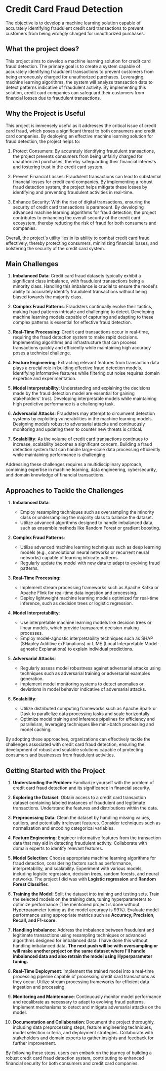 # Credit Card Fraud Detection
The objective is to develop a machine learning solution capable of accurately identifying fraudulent credit card transactions to prevent customers from being wrongly charged for unauthorized purchases.

## What the project does?
This project aims to develop a machine learning solution for credit card fraud detection. The primary goal is to create a system capable of accurately identifying fraudulent transactions to prevent customers from being erroneously charged for unauthorized purchases. Leveraging machine learning algorithms, the system will analyze transaction data to detect patterns indicative of fraudulent activity. By implementing this solution, credit card companies can safeguard their customers from financial losses due to fraudulent transactions.

## Why the Project is Useful

This project is immensely useful as it addresses the critical issue of credit card fraud, which poses a significant threat to both consumers and credit card companies. By deploying an effective machine learning solution for fraud detection, the project helps to:

1. Protect Consumers: By accurately identifying fraudulent transactions, the project prevents consumers from being unfairly charged for unauthorized purchases, thereby safeguarding their financial interests and fostering trust in the credit card system.

2. Prevent Financial Losses: Fraudulent transactions can lead to substantial financial losses for credit card companies. By implementing a robust fraud detection system, the project helps mitigate these losses by identifying and preventing fraudulent activities in real-time.

3. Enhance Security: With the rise of digital transactions, ensuring the security of credit card transactions is paramount. By developing advanced machine learning algorithms for fraud detection, the project contributes to enhancing the overall security of the credit card ecosystem, thereby reducing the risk of fraud for both consumers and companies.

Overall, the project's utility lies in its ability to combat credit card fraud effectively, thereby protecting consumers, minimizing financial losses, and bolstering the security of the credit card system.

## Main Challenges

1. **Imbalanced Data**: Credit card fraud datasets typically exhibit a significant class imbalance, with fraudulent transactions being a minority class. Handling this imbalance is crucial to ensure the model's ability to accurately identify fraudulent transactions without being biased towards the majority class.

2. **Complex Fraud Patterns**: Fraudsters continually evolve their tactics, making fraud patterns intricate and challenging to detect. Developing machine learning models capable of capturing and adapting to these complex patterns is essential for effective fraud detection.

3. **Real-Time Processing**: Credit card transactions occur in real-time, requiring the fraud detection system to make rapid decisions. Implementing algorithms and infrastructure that can process transactions quickly and efficiently while maintaining high accuracy poses a technical challenge.

4. **Feature Engineering**: Extracting relevant features from transaction data plays a crucial role in building effective fraud detection models. Identifying informative features while filtering out noise requires domain expertise and experimentation.

5. **Model Interpretability**: Understanding and explaining the decisions made by the fraud detection model are essential for gaining stakeholders' trust. Developing interpretable models while maintaining high predictive performance is a challenging task.

6. **Adversarial Attacks**: Fraudsters may attempt to circumvent detection systems by exploiting vulnerabilities in the machine learning models. Designing models robust to adversarial attacks and continuously monitoring and updating them to counter new threats is critical.

7. **Scalability**: As the volume of credit card transactions continues to increase, scalability becomes a significant concern. Building a fraud detection system that can handle large-scale data processing efficiently while maintaining performance is challenging.

Addressing these challenges requires a multidisciplinary approach, combining expertise in machine learning, data engineering, cybersecurity, and domain knowledge of financial transactions.

## Approaches to Tackle the Challenges

1. **Imbalanced Data**:
   - Employ resampling techniques such as oversampling the minority class or undersampling the majority class to balance the dataset.
   - Utilize advanced algorithms designed to handle imbalanced data, such as ensemble methods like Random Forest or gradient boosting.

2. **Complex Fraud Patterns**:
   - Utilize advanced machine learning techniques such as deep learning models (e.g., convolutional neural networks or recurrent neural networks) capable of learning intricate patterns.
   - Regularly update the model with new data to adapt to evolving fraud patterns.

3. **Real-Time Processing**:
   - Implement stream processing frameworks such as Apache Kafka or Apache Flink for real-time data ingestion and processing.
   - Deploy lightweight machine learning models optimized for real-time inference, such as decision trees or logistic regression.

4. **Model Interpretability**:
   - Use interpretable machine learning models like decision trees or linear models, which provide transparent decision-making processes.
   - Employ model-agnostic interpretability techniques such as SHAP (SHapley Additive exPlanations) or LIME (Local Interpretable Model-agnostic Explanations) to explain individual predictions.

5. **Adversarial Attacks**:
   - Regularly assess model robustness against adversarial attacks using techniques such as adversarial training or adversarial examples generation.
   - Implement model monitoring systems to detect anomalies or deviations in model behavior indicative of adversarial attacks.

6. **Scalability**:
   - Utilize distributed computing frameworks such as Apache Spark or Dask to parallelize data processing tasks and scale horizontally.
   - Optimize model training and inference pipelines for efficiency and parallelism, leveraging techniques like mini-batch processing and model caching.

By adopting these approaches, organizations can effectively tackle the challenges associated with credit card fraud detection, ensuring the development of robust and scalable solutions capable of protecting consumers and businesses from fraudulent activities.

## Getting Started with the Project

1. **Understanding the Problem**: Familiarize yourself with the problem of credit card fraud detection and its significance in financial security.

2. **Exploring the Dataset**: Obtain access to a credit card transaction dataset containing labeled instances of fraudulent and legitimate transactions. Understand the features and distributions within the data.

3. **Preprocessing Data**: Clean the dataset by handling missing values, outliers, and potentially irrelevant features. Consider techniques such as normalization and encoding categorical variables.

4. **Feature Engineering**: Engineer informative features from the transaction data that may aid in detecting fraudulent activity. Collaborate with domain experts to identify relevant features.

5. **Model Selection**: Choose appropriate machine learning algorithms for fraud detection, considering factors such as performance, interpretability, and scalability. Experiment with various models, including logistic regression, decision trees, random forests, and neural networks. The project I did was with **Logistic regression** and **Random Forest Classifier.**

6. **Training the Model**: Split the dataset into training and testing sets. Train the selected models on the training data, tuning hyperparameters to optimize performance (The mentioned project is done without Hyperparameter tuning as the model accuracy is 99%). Evaluate model performance using appropriate metrics such as **Accuracy, Precision, Recall, and F1-score.**

7. **Handling Imbalance**: Address the imbalance between fraudulent and legitimate transactions using resampling techniques or advanced algorithms designed for imbalanced data. I have done this without handling imbalanced data. **The next push will be with oversampling or will make another project on the same dataset where I'll handle imbalanced data and also retrain the model using Hyperparameter tuning.**

8. **Real-Time Deployment**: Implement the trained model into a real-time processing pipeline capable of processing credit card transactions as they occur. Utilize stream processing frameworks for efficient data ingestion and processing.

9. **Monitoring and Maintenance**: Continuously monitor model performance and recalibrate as necessary to adapt to evolving fraud patterns. Implement mechanisms to detect and mitigate adversarial attacks on the model.

10. **Documentation and Collaboration**: Document the project thoroughly, including data preprocessing steps, feature engineering techniques, model selection criteria, and deployment strategies. Collaborate with stakeholders and domain experts to gather insights and feedback for further improvement.

By following these steps, users can embark on the journey of building a robust credit card fraud detection system, contributing to enhanced financial security for both consumers and credit card companies.


